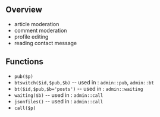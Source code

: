 ## Overview

- article moderation
- comment moderation
- profile editing
- reading contact message

## Functions

- `pub($p)`
- `btswitch($id,$pub,$b)` -- used in : `admin::pub`, `admin::bt`
- `bt($id,$pub,$b='posts')` -- used in : `admin::waiting`
- `waiting($b)` -- used in : `admin::call`
- `jsonfiles()` -- used in : `admin::call`
- `call($p)`
